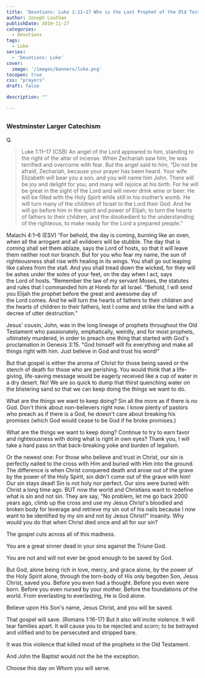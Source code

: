 ```yaml
---
title: 'Devotions: Luke 1:11–17 Who is the Last Prophet of the Old Testament?'
author: Joseph Louthan
publishDate: 2019-11-27
categories:
  - Devotions
tags:
  - Luke
series:
  - 'Devotions: Luke'
cover:
  image: '/images/banners/luke.png'
tocopen: true
css: "prayers"
draft: false

description: ""

---
```


## 

### Westminster Larger Catechism

Q.

>Luke 1:11–17 (CSB) An angel of the Lord appeared to him, standing to the right of the altar of incense.  When Zechariah saw him, he was terrified and overcome with fear.  But the angel said to him, “Do not be afraid, Zechariah, because your prayer has been heard. Your wife Elizabeth will bear you a son, and you will name him John.  There will be joy and delight for you, and many will rejoice at his birth.  For he will be great in the sight of the Lord and will never drink wine or beer. He will be filled with the Holy Spirit while still in his mother’s womb.  He will turn many of the children of Israel to the Lord their God.  And he will go before him in the spirit and power of Elijah, to turn the hearts of fathers to their children, and the disobedient to the understanding of the righteous, to make ready for the Lord a prepared people.” 

Malachi 4:1–6 (ESV) “For behold, the day is coming, burning like an oven, when all the arrogant and all evildoers will be stubble. The day that is coming shall set them ablaze, says the Lord of hosts, so that it will leave them neither root nor branch. But for you who fear my name, the sun of righteousness shall rise with healing in its wings. You shall go out leaping like calves from the stall. And you shall tread down the wicked, for they will be ashes under the soles of your feet, on the day when I act, says the Lord of hosts. “Remember the law of my servant Moses, the statutes and rules that I commanded him at Horeb for all Israel. “Behold, I will send you Elijah the prophet before the great and awesome day of the Lord comes. And he will turn the hearts of fathers to their children and the hearts of children to their fathers, lest I come and strike the land with a decree of utter destruction.”

Jesus' cousin, John, was in the long lineage of prophets throughout the Old Testament who passionately, emphatically, weirdly, and for most prophets, ultimately murdered, in order to preach one thing that started with God's proclamation in Genesis 3:15. "God himself will fix everything and make all things right with him. Just believe in God and trust his word!" 

But that gospel is either the aroma of Christ for those being saved or the stench of death for those who are perishing. You would think that a life-giving, life-saving message would be eagerly received like a cup of water in a dry desert. No! We are so quick to dump that thirst quenching water on the blistering sand so that we can keep doing the things we want to do.

What are the things we want to keep doing? Sin all the more as if there is no God. Don't think about non-believers right now. I know plenty of pastors who preach as if there is a God, he doesn't care about breaking his promises (which God would cease to be God if he broke promises.)  

What are the things we want to keep doing? Continue to try to earn favor and righteousness with doing what is right in own eyes? Thank you, I will take a hard pass on that back-breaking yoke and burden of legalism.

Or the newest one: For those who believe and trust in Christ, our sin is perfectly nailed to the cross with Him and buried with Him into the ground. The difference is when Christ conquered death and arose out of the grave by the power of the Holy Spirit, sin didn't come out of the grave with him! Our sin stays dead! Sin is not holy nor perfect. Our sins were buried with Christ a long time ago. BUT now the world and Christians want to redefine what is sin and not sin. They are say, "No problem, let me go back 2000 years ago, climb up the cross and use my Jesus Christ's bloodied and broken body for leverage and retrieve my sin out of his nails because I now want to be identified by my sin and not by Jesus Christ!" Insanity. Why would you do that when Christ died once and all for our sin? 

The gospel cuts across all of this madness.

You are a great sinner dead in your sins against the Triune God.

You are not and will not ever be good enough to be saved by God.

But God, alone being rich in love, mercy, and grace alone, by the power of the Holy Spirit alone, through the torn-body of His only begotten Son, Jesus Christ, saved you. Before you even had a thought. Before you even were born. Before you even nursed by your mother. Before the foundations of the world. From everlasting to everlasting, He is God alone.

Believe upon His Son's name, Jesus Christ, and you will be saved.

That gospel will save. (Romans 1:16-17) But it also will incite violence. It will tear families apart. It will cause you to be rejected and scorn; to be betrayed and vilified and to be persecuted and stripped bare. 

It was this violence that killed most of the prophets in the Old Testament.

And John the Baptist would not the be the exception.

Choose this day on Whom you will serve.